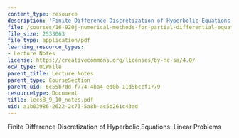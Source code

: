 ```yaml
---
content_type: resource
description: 'Finite Difference Discretization of Hyperbolic Equations: Linear Problems'
file: /courses/16-920j-numerical-methods-for-partial-differential-equations-sma-5212-spring-2003/a1b0398626222c735a8bac5b261c43ad_lecs8_9_10_notes.pdf
file_size: 2533063
file_type: application/pdf
learning_resource_types:
- Lecture Notes
license: https://creativecommons.org/licenses/by-nc-sa/4.0/
ocw_type: OCWFile
parent_title: Lecture Notes
parent_type: CourseSection
parent_uid: 6c55b7dd-f774-4ba4-ed0b-11d5bccf1779
resourcetype: Document
title: lecs8_9_10_notes.pdf
uid: a1b03986-2622-2c73-5a8b-ac5b261c43ad
---
```

Finite Difference Discretization of Hyperbolic Equations: Linear Problems